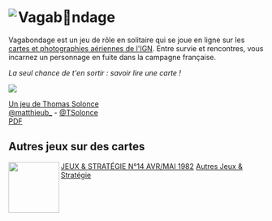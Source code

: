 # <img src="https://viglino.github.io/vagabondage/img/dice.png" align="left"/> Vagab🧭ndage

Vagabondage est un jeu de rôle en solitaire qui se joue en ligne sur les [cartes et photographies aériennes de l'IGN](Data).
Entre survie et rencontres, vous incarnez un personnage en fuite dans la campagne française.

*La seul chance de t'en sortir : savoir lire une carte !*

![](https://img.itch.zone/aW1nLzg0MTAzNjYuanBn/347x500/C9uHaE.jpg)

[Un jeu de Thomas Solonce](https://solonce.itch.io/vagabondage)    
[<i class="fa fa-twitter"></i> @matthieub_](https://twitter.com/matthieub_/status/1503490106983915520) - [@TSolonce](https://twitter.com/TSolonce)    
[<i class="fa fa-google"></i> PDF](https://drive.google.com/file/d/1q_zbQSIQdtNhsl_mn7X61ZDLFONUcgcg/view)    

## Autres jeux sur des cartes

<img src="http://fr.1001mags.com/images/Couv/J/JeuxStrategie/23442-JeuxStrategie-14-Couverture-3.jpg" align="left" width=100>

[JEUX & STRATÉGIE N°14 AVR/MAI 1982](http://fr.1001mags.com/parution/jeux-strategie/numero-14-avr-mai-1982/page-22-23-texte-integral)
[Autres Jeux & Stratégie](http://jeuxstrategie.free.fr/Cartes_routieres_presentation.php)  

